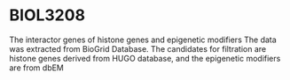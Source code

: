 # BIOL3208
The interactor genes of histone genes and epigenetic modifiers 
The data was extracted from BioGrid Database. The candidates for filtration are histone genes 
derived from HUGO database, and the epigenetic modifiers are from dbEM 
